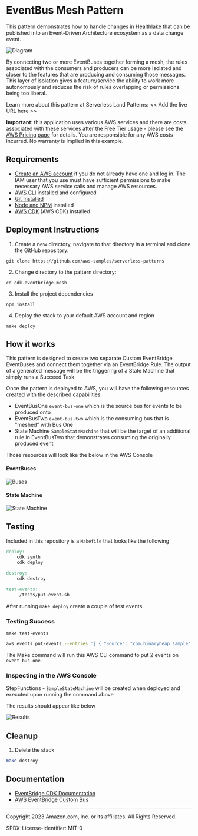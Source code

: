 # EventBus Mesh Pattern

This pattern demonstrates how to handle changes in Healthlake that can be published into an Event-Driven Architecture ecosystem as a data change event.

![Diagram](./diagram.png)

By connecting two or more EventBuses together forming a mesh, the rules associated with the consumers and producers can be more isolated and closer to the features that are producing and consuming those messages. This layer of isolation gives a feature/service the ability to work more autonomously and reduces the risk of rules overlapping or permissions being too liberal.

Learn more about this pattern at Serverless Land Patterns: << Add the live URL here >>

**Important**: this application uses various AWS services and there are costs associated with these services after the Free Tier usage - please see the [AWS Pricing page](https://aws.amazon.com/pricing/) for details. You are responsible for any AWS costs incurred. No warranty is implied in this example.

## Requirements

-   [Create an AWS account](https://portal.aws.amazon.com/gp/aws/developer/registration/index.html) if you do not already have one and log in. The IAM user that you use must have sufficient permissions to make necessary AWS service calls and manage AWS resources.
-   [AWS CLI](https://docs.aws.amazon.com/cli/latest/userguide/install-cliv2.html) installed and configured
-   [Git Installed](https://git-scm.com/book/en/v2/Getting-Started-Installing-Git)
-   [Node and NPM](https://nodejs.org/en/download/) installed
-   [AWS CDK](https://docs.aws.amazon.com/cdk/v2/guide/getting_started.html) (AWS CDK) installed

## Deployment Instructions

1. Create a new directory, navigate to that directory in a terminal and clone the GitHub repository:

```
git clone https://github.com/aws-samples/serverless-patterns
```

2. Change directory to the pattern directory:

```
cd cdk-eventbridge-mesh
```

3. Install the project dependencies

```
npm install
```

4. Deploy the stack to your default AWS account and region

```
make deploy
```

## How it works

This pattern is designed to create two separate Custom EventBridge EventBuses and connect them together via an EventBridge Rule. The output of a generated message will be the triggering of a State Machine that simply runs a Succeed Task

Once the pattern is deployed to AWS, you will have the following resources created with the described capabilities

-   EventBusOne `event-bus-one` which is the source bus for events to be produced onto
-   EventBusTwo `event-bus-two` which is the consuming bus that is "meshed" with Bus One
-   State Machine `SampleStateMachine` that will be the target of an additional rule in EventBusTwo that demonstrates consuming the originally produced event

Those resources will look like the below in the AWS Console

#### EventBuses

![Buses](./buses.jpg)

#### State Machine

![State Machine](./state_machine.jpg)

## Testing

Included in this repository is a `Makefile` that looks like the following

```Makefile
deploy:
	cdk synth
	cdk deploy

destroy:
	cdk destroy

test-events:
	./tests/put-event.sh
```

After running `make deploy` create a couple of test events

### Testing Success

`make test-events`

```bash
aws events put-events --entries '[ { "Source": "com.binaryheap.sample", "Detail": "{ \"fieldA\": \"Hello\", \"fieldB\": \"World\" }", "DetailType": "Busing", "EventBusName": "event-bus-one" }, { "Source": "com.binaryheap.sample", "Detail": "{ \"fieldA\": \"Hello\", \"fieldB\": \"Again! Hi!\" }", "DetailType": "Busing", "EventBusName": "event-bus-one" } ]'
```

The Make command will run this AWS CLI command to put 2 events on `event-bus-one`

### Inspecting in the AWS Console

StepFunctions - `SampleStateMachine` will be created when deployed and executed upon running the command above

The results should appear like below

![Results](./state_runs.jpg)

## Cleanup

1. Delete the stack

```bash
make destroy
```

## Documentation

-   [EventBridge CDK Documentation](https://docs.aws.amazon.com/cdk/api/v2/docs/aws-cdk-lib.aws_events-readme.html)
-   [AWS EventBridge Custom Bus](https://docs.aws.amazon.com/eventbridge/latest/userguide/eb-create-event-bus.html)

---

Copyright 2023 Amazon.com, Inc. or its affiliates. All Rights Reserved.

SPDX-License-Identifier: MIT-0
